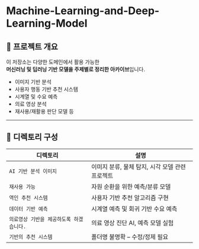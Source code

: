 # Machine-Learning-and-Deep-Learning-Model

## 📌 프로젝트 개요

이 저장소는 다양한 도메인에서 활용 가능한  
**머신러닝 및 딥러닝 기반 모델을 주제별로 정리한 아카이브**입니다.

- 이미지 기반 분석
- 사용자 행동 기반 추천 시스템
- 시계열 및 수요 예측
- 의료 영상 분석
- 재사용/재활용 판단 모델 등

---

## 📁 디렉토리 구성

| 디렉토리 | 설명 |
|----------|------|
| `AI 기반 분석 이미지` | 이미지 분류, 물체 탐지, 시각 모델 관련 프로젝트 |
| `재사용 가능` | 자원 순환을 위한 예측/분류 모델 |
| `역인 추천 시스템` | 사용자 기반 추천 알고리즘 구현 |
| `데이터 기반 예측` | 시계열 예측 및 회귀 기반 수요 예측 |
| `의료영상 기반을 제공하도록 하겠습니다.` | 의료 영상 진단 AI, 예측 모델 실험 |
| `기반의 추천 시스템` | 폴더명 불명확 – 수정/정제 필요 |
